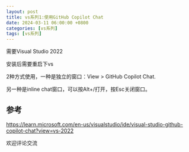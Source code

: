 ```yaml
---
layout: post
title: vs系列1:使用GitHub Copilot Chat
date: 2024-03-11 06:00:00 +0800
categories: [vs系列]
tags: [vs系列]
---
```

需要Visual Studio 2022

安装后需要重启下vs

2种方式使用，一种是独立的窗口：View > GitHub Copilot Chat.

另一种是inline chat窗口，可以按Alt+/打开，按Esc关闭窗口。
## 参考

<https://learn.microsoft.com/en-us/visualstudio/ide/visual-studio-github-copilot-chat?view=vs-2022>

欢迎评论交流